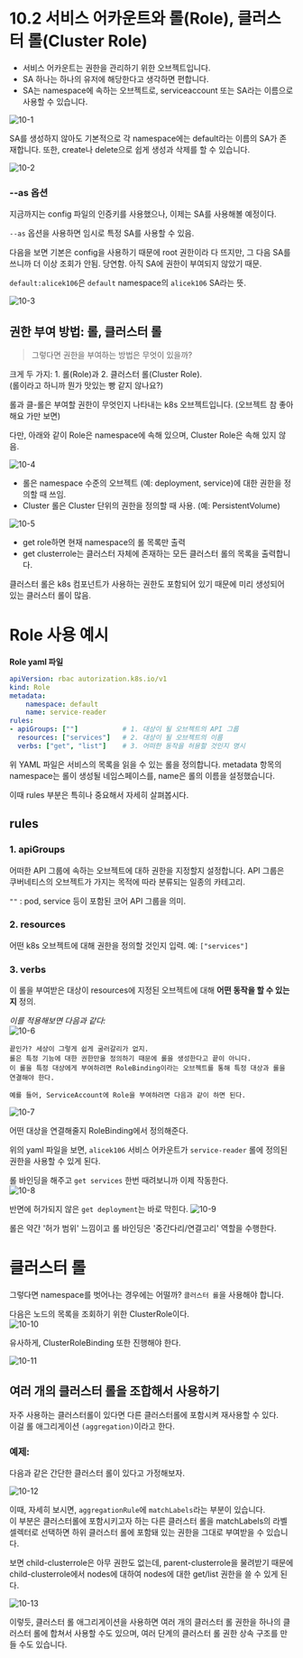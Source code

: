 # 10.2 서비스 어카운트와 롤(Role), 클러스터 롤(Cluster Role)

- 서비스 어카운트는 권한을 관리하기 위한 오브젝트입니다. 
- SA 하나는 하나의 유저에 해당한다고 생각하면 편합니다. 
- SA는 namespace에 속하는 오브젝트로, serviceaccount 또는 SA라는 이름으로 사용할 수 있습니다.

![10-1](../images/10.2/10-1.png)

SA를 생성하지 않아도 기본적으로 각 namespace에는 default라는 이름의 SA가 존재합니다. 또한, create나 delete으로 쉽게 생성과 삭제를 할 수 있습니다.

![10-2](../images/10.2/10-2.png)

### --as 옵션
지금까지는 config 파일의 인증키를 사용했으나, 이제는 SA를 사용해볼 예정이다.

`--as` 옵션을 사용하면 임시로 특정 SA를 사용할 수 있음.

다음을 보면 기본은 config을 사용하기 때문에 root 권한이라 다 뜨지만, 그 다음 SA를 쓰니까 더 이상 조회가 안됨. 당연함. 아직 SA에 권한이 부여되지 않았기 때문. 

`default:alicek106`은 `default` namespace의 `alicek106` SA라는 뜻.

![10-3](../images/10.2/10-3.png)

## 권한 부여 방법: 롤, 클러스터 롤

>그렇다면 권한을 부여하는 방법은 무엇이 있을까?

크게 두 가지: 1. 롤(Role)과 2. 클러스터 롤(Cluster Role).   
(롤이라고 하니까 뭔가 맛있는 빵 같지 않나요?)

롤과 클-롤은 부여할 권한이 무엇인지 나타내는 k8s 오브젝트입니다. (오브젝트 참 좋아해요 가만 보면)

다만, 아래와 같이 Role은 namespace에 속해 있으며, Cluster Role은 속해 있지 않음.

![10-4](../images/10.2/10-4.png)

- 롤은 namespace 수준의 오브젝트 (예: deployment, service)에 대한 권한을 정의할 때 쓰임.
- Cluster 롤은 Cluster 단위의 권한을 정의할 때 사용. (예: PersistentVolume)

![10-5](../images/10.2/10-5.png)

- get role하면 현재 namespace의 롤 목록만 출력
- get clusterrole는 클러스터 자체에 존재하는 모든 클러스터 롤의 목록을 출력합니다.

클러스터 롤은 k8s 컴포넌트가 사용하는 권한도 포함되어 있기 때문에 미리 생성되어 있는 클러스터 롤이 많음.

# Role 사용 예시

**Role yaml 파일**

```yaml
apiVersion: rbac autorization.k8s.io/v1
kind: Role
metadata:
    namespace: default
    name: service-reader
rules:
- apiGroups: [""]           # 1. 대상이 될 오브젝트의 API 그룹
  resources: ["services"]   # 2. 대상이 될 오브젝트의 이름
  verbs: ["get", "list"]    # 3. 어떠한 동작을 허용할 것인지 명시
```

위 YAML 파일은 서비스의 목록을 읽을 수 있는 롤을 정의합니다. metadata 항목의 namespace는 롤이 생성될 네임스페이스를, name은 롤의 이름을 설정했습니다. 

이때 rules 부분은 특히나 중요해서 자세히 살펴봅시다.

## rules

### 1. apiGroups
어떠한 API 그룹에 속하는 오브젝트에 대하 권한을 지정할지 설정합니다. API 그룹은 쿠버네티스의 오브젝트가 가지는 목적에 따라 분류되는 일종의 카테고리. 

`""` : pod, service 등이 포함된 코어 API 그룹을 의미.

### 2. resources
어떤 k8s 오브젝트에 대해 권한을 정의할 것인지 입력. 예: `["services"]`

### 3. verbs
이 롤을 부여받은 대상이 resources에 지정된 오브젝트에 대해 **어떤 동작을 할 수 있는지** 정의.

*이를 적용해보면 다음과 같다:*  
![10-6](../images/10.2/10-6.png)

    끝인가? 세상이 그렇게 쉽게 굴러갈리가 없지.
    롤은 특정 기능에 대한 권한만을 정의하기 때문에 롤을 생성한다고 끝이 아니다.
    이 롤을 특정 대상에게 부여하려면 RoleBinding이라는 오브젝트를 통해 특정 대상과 롤을 연결해야 한다.

    예를 들어, ServiceAccount에 Role을 부여하려면 다음과 같이 하면 된다.

![10-7](../images/10.2/10-7.png)

어떤 대상을 연결해줄지 RoleBinding에서 정의해준다.

위의 yaml 파일을 보면, `alicek106` 서비스 어카운트가 `service-reader` 롤에 정의된 권한을 사용할 수 있게 된다.

롤 바인딩을 해주고 `get services` 한번 때려보니까 이제 작동한다.  
![10-8](../images/10.2/10-8.png)

반면에 허가되지 않은 `get deployment`는 바로 막힌다.
![10-9](../images/10.2/10-9.png)

롤은 약간 '허가 범위' 느낌이고 롤 바인딩은 '중간다리/연결고리' 역할을 수행한다.

# 클러스터 롤
그렇다면 namespace를 벗어나는 경우에는 어떨까? `클러스터 롤`을 사용해야 합니다.

다음은 노드의 목록을 조회하기 위한 ClusterRole이다.  
![10-10](../images/10.2/10-10.png)

유사하게, ClusterRoleBinding 또한 진행해야 한다.

![10-11](../images/10.2/10-11.png)  

## 여러 개의 클러스터 롤을 조합해서 사용하기

자주 사용하는 클러스터롤이 있다면 다른 클러스터롤에 포함시켜 재사용할 수 있다.   
이걸 롤 애그리게이션 `(aggregation)`이라고 한다. 

### 예제:

다음과 같은 간단한 클러스터 롤이 있다고 가정해보자.

![10-12](../images/10.2/10-12.png)  

이때, 자세히 보시면, `aggregationRule`에 `matchLabels`라는 부분이 있습니다.  
이 부분은 클러스터롤에 포함시키고자 하는 다른 클러스터 롤을 matchLabels의 라벨 셀렉터로 선택하면 하위 클러스터 롤에 포함돼 있는 권한을 그대로 부여받을 수 있습니다.

보면 child-clusterrole은 아무 권한도 없는데, parent-clusterrole을 물려받기 때문에 child-clusterrole에서 nodes에 대하여 nodes에 대한 get/list 권한을 쓸 수 있게 된다.

![10-13](../images/10.2/10-13.png)

이렇듯, 클러스터 롤 애그리게이션을 사용하면 여러 개의 클러스터 롤 권한을 하나의 클러스터 롤에 합쳐서 사용할 수도 있으며, 여러 단계의 클러스터 롤 권한 상속 구조를 만들 수도 있습니다. 